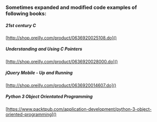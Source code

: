 ### Sometimes expanded and modified code examples of following books:

##### 21st century C
[http://shop.oreilly.com/product/0636920025108.do]()

##### Understanding and Using C Pointers
[http://shop.oreilly.com/product/0636920028000.do]()

##### jQuery Mobile - Up and Running
[http://shop.oreilly.com/product/0636920014607.do]()

##### Python 3 Object Orientated Programming
[https://www.packtpub.com/application-development/python-3-object-oriented-programming]()